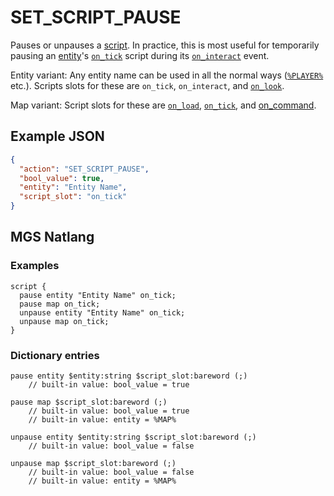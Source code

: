# SET_SCRIPT_PAUSE

Pauses or unpauses a [script](../scripts). In practice, this is most useful for temporarily pausing an [entity](../entities)'s [`on_tick`](../scripts/on_tick) script during its [`on_interact`](../scripts/on_interact) event.

Entity variant: Any entity name can be used in all the normal ways ([`%PLAYER%`](../entities/relative_entity_references#player) etc.). Scripts slots for these are `on_tick`, `on_interact`, and [`on_look`](../scripts/on_look).

Map variant: Script slots for these are [`on_load`](../scripts/on_load), [`on_tick`](../scripts/on_tick), and [on_command](../commands).

## Example JSON

```json
{
  "action": "SET_SCRIPT_PAUSE",
  "bool_value": true,
  "entity": "Entity Name",
  "script_slot": "on_tick"
}
```

## MGS Natlang

### Examples

```mgs
script {
  pause entity "Entity Name" on_tick;
  pause map on_tick;
  unpause entity "Entity Name" on_tick;
  unpause map on_tick;
}
```

### Dictionary entries

```
pause entity $entity:string $script_slot:bareword (;)
	// built-in value: bool_value = true

pause map $script_slot:bareword (;)
	// built-in value: bool_value = true
	// built-in value: entity = %MAP%

unpause entity $entity:string $script_slot:bareword (;)
	// built-in value: bool_value = false

unpause map $script_slot:bareword (;)
	// built-in value: bool_value = false
	// built-in value: entity = %MAP%
```
